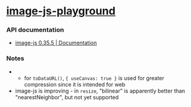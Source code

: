 [image-js-playground](https://dirkarnez.github.io/image-js-playground/)
=======================================================================
### API documentation
- [image-js 0.35.5 | Documentation](https://image-js.github.io/image-js/)


### Notes
- - for `toDataURL()`, `{ useCanvas: true }` is used for greater compression since it is intended for web
- image-js is improving - in `resize`, "bilinear" is apparently better than "nearestNeighbor", but not yet supported
